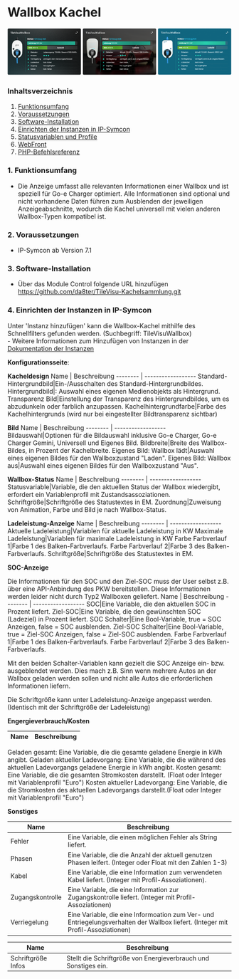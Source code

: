 # Wallbox Kachel
![Wallbox-Kachel](https://github.com/da8ter/images/blob/main/wallbox.png)

### Inhaltsverzeichnis

1. [Funktionsumfang](#1-funktionsumfang)
2. [Voraussetzungen](#2-voraussetzungen)
3. [Software-Installation](#3-software-installation)
4. [Einrichten der Instanzen in IP-Symcon](#4-einrichten-der-instanzen-in-ip-symcon)
5. [Statusvariablen und Profile](#5-statusvariablen-und-profile)
6. [WebFront](#6-webfront)
7. [PHP-Befehlsreferenz](#7-php-befehlsreferenz)

### 1. Funktionsumfang

* Die Anzeige umfasst alle relevanten Informationen einer Wallbox und ist speziell für Go-e Charger optimiert. Alle Informationen sind optional und nicht vorhandene Daten führen zum Ausblenden der jeweiligen Anzeigeabschnitte, wodurch die Kachel universell mit vielen anderen Wallbox-Typen kompatibel ist. 

### 2. Voraussetzungen

- IP-Symcon ab Version 7.1

### 3. Software-Installation

* Über das Module Control folgende URL hinzufügen
https://github.com/da8ter/TileVisu-Kachelsammlung.git


### 4. Einrichten der Instanzen in IP-Symcon

 Unter 'Instanz hinzufügen' kann die Wallbox-Kachel mithilfe des Schnellfilters gefunden werden. (Suchbegriff: TileVisuWallbox)  
	- Weitere Informationen zum Hinzufügen von Instanzen in der [Dokumentation der Instanzen](https://www.symcon.de/service/dokumentation/konzepte/instanzen/#Instanz_hinzufügen)

__Konfigurationsseite__:

__Kacheldesign__
Name     | Beschreibung
-------- | ------------------
Standard-Hintergrundbild|Ein-/Ausschalten des Standard-Hintergrundbildes.
Hintergrundbild|: Auswahl eines eigenen Medienobjekts als Hintergrund.
Transparenz Bild|Einstellung der Transparenz des Hintergrundbildes, um es abzudunkeln oder farblich anzupassen. 
Kachelhintergrundfarbe|Farbe des Kachelhintergrunds (wird nur bei eingestellter Bildtransparenz sichtbar)

__Bild__
Name     | Beschreibung
-------- | ------------------
Bildauswahl|Optionen für die Bildauswahl inklusive Go-e Charger, Go-e Charger Gemini, Universell und Eigenes Bild.
Bildbreite|Breite des Wallbox-Bildes, in Prozent der Kachelbreite.
Eigenes Bild: Wallbox lädt|Auswahl eines eigenen Bildes für den Wallboxzustand "Laden".
Eigenes Bild: Wallbox aus|Auswahl eines eigenen Bildes für den Wallboxzustand "Aus".

__Wallbox-Status__
Name     | Beschreibung
-------- | ------------------
Statusvariable|Variable, die den aktuellen Status der Wallbox wiedergibt, erfordert ein Variablenprofil mit Zustandsassoziationen.
Schriftgröße|Schriftgröße des Statustextes in EM.
Zuordnung|Zuweisung von Animation, Farbe und Bild je nach Wallbox-Status.

__Ladeleistung-Anzeige__
Name     | Beschreibung
-------- | ------------------
Aktuelle Ladeleistung|Variablen für aktuelle Ladeleistung in KW
Maximale Ladeleistung|Variablen für maximale Ladeleistung in KW
Farbe Farbverlauf 1|Farbe 1 des Balken-Farbverlaufs.
Farbe Farbverlauf 2|Farbe 3 des Balken-Farbverlaufs.
Schriftgröße|Schriftgröße des Statustextes in EM.

__SOC-Anzeige__

Die Informationen für den SOC und den Ziel-SOC muss der User selbst z.B. über eine API-Anbindung des PKW bereitstellen. Diese Informationen werden leider nicht durch Typ2 Wallboxen geliefert.
Name     | Beschreibung
-------- | ------------------
SOC|Eine Variable, die den aktuellen SOC in Prozent liefert.
Ziel-SOC|Eine Variable, die den gewünschten SOC (Ladeziel) in Prozent liefert.
SOC Schalter|Eine Bool-Variable, true = SOC Anzeigen, false = SOC ausblenden.
Ziel-SOC Schalter|Eine Bool-Variable, true = Ziel-SOC Anzeigen, false = Ziel-SOC ausblenden.
Farbe Farbverlauf 1|Farbe 1 des Balken-Farbverlaufs.
Farbe Farbverlauf 2|Farbe 3 des Balken-Farbverlaufs.

Mit den beiden Schalter-Variablen kann gezielt die SOC Anzeige ein- bzw. ausgeblendet werden. Dies mach z.B. Sinn wenn mehrere Autos an der Wallbox geladen werden sollen und nicht alle Autos die erforderlichen Informationen liefern.

Die Schriftgröße kann unter Ladeleistung-Anzeige angepasst werden. (Identisch mit der Schriftgröße der Ladeleistung)

__Engergieverbrauch/Kosten__

Name     | Beschreibung
-------- | ------------------
Geladen gesamt: Eine Variable, die die gesamte geladene Energie in kWh angibt.
Geladen aktueller Ladevorgang: Eine Variable, die die während des aktuellen Ladevorgangs geladene Energie in kWh angibt.
Kosten gesamt: Eine Variable, die die gesamten Stromkosten darstellt. (Float oder Integer mit Variablenprofil "Euro")
Kosten aktueller Ladevorgang: Eine Variable, die die Stromkosten des aktuellen Ladevorgangs darstellt.(Float oder Integer mit Variablenprofil "Euro")

__Sonstiges__

Name     | Beschreibung
-------- | ------------------
Fehler|Eine Variable, die einen möglichen Fehler als String liefert.
Phasen|Eine Variable, die die Anzahl der aktuell genutzen Phasen leifert. (Integer oder Float mit den Zahlen 1-3)
Kabel|Eine Variable, die eine Information zum verwendeten Kabel liefert. (Integer mit Profil-Assoziationen).
Zugangskontrolle|Eine Variable, die eine Information zur Zugangskontrolle liefert. (Integer mit Profil-Assoziationen) 
Verriegelung|Eine Variable, die eine Informoation zum Ver- und Entriegelungsverhalten der Wallbox liefert. (Integer mit Profil-Assoziationen)

Name     | Beschreibung
-------- | ------------------
Schriftgröße Infos|Stellt die Schriftgröße von Energieverbrauch und Sonstiges ein.